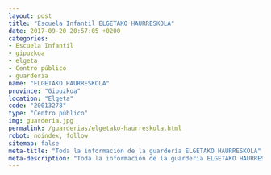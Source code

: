 ```yaml
---
layout: post
title: "Escuela Infantil ELGETAKO HAURRESKOLA"
date: 2017-09-20 20:57:05 +0200
categories:
- Escuela Infantil
- gipuzkoa
- elgeta
- Centro público
- guarderia
name: "ELGETAKO HAURRESKOLA"
province: "Gipuzkoa"
location: "Elgeta"
code: "20013278"
type: "Centro público"
img: guarderia.jpg
permalink: /guarderias/elgetako-haurreskola.html
robot: noindex, follow
sitemap: false
meta-title: "Toda la información de la guardería ELGETAKO HAURRESKOLA"
meta-description: "Toda la información de la guardería ELGETAKO HAURRESKOLA"
---
```

